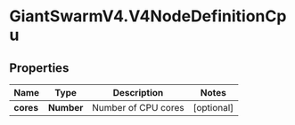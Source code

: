# GiantSwarmV4.V4NodeDefinitionCpu

## Properties
Name | Type | Description | Notes
------------ | ------------- | ------------- | -------------
**cores** | **Number** | Number of CPU cores | [optional] 



